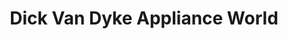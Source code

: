 ---
title: "Dick Van Dyke Appliance World"
url: /decatur/dick-van-dyke-appliance-world/
shop: Haushaltsgeräte
---